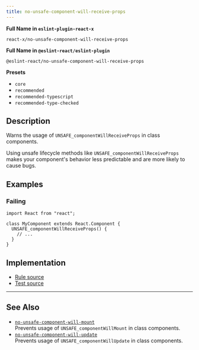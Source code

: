 ```yaml
---
title: no-unsafe-component-will-receive-props
---
```


**Full Name in `eslint-plugin-react-x`**

```plain copy
react-x/no-unsafe-component-will-receive-props
```

**Full Name in `@eslint-react/eslint-plugin`**

```plain copy
@eslint-react/no-unsafe-component-will-receive-props
```

**Presets**

- `core`
- `recommended`
- `recommended-typescript`
- `recommended-type-checked`

## Description

Warns the usage of `UNSAFE_componentWillReceiveProps` in class components.

Using unsafe lifecycle methods like `UNSAFE_componentWillReceiveProps` makes your component's behavior less predictable and are more likely to cause bugs.

## Examples

### Failing

```tsx
import React from "react";

class MyComponent extends React.Component {
  UNSAFE_componentWillReceiveProps() {
    // ...
  }
}
```

## Implementation

- [Rule source](https://github.com/Rel1cx/eslint-react/tree/main/packages/plugins/eslint-plugin-react-x/src/rules/no-unsafe-component-will-receive-props.ts)
- [Test source](https://github.com/Rel1cx/eslint-react/tree/main/packages/plugins/eslint-plugin-react-x/src/rules/no-unsafe-component-will-receive-props.spec.ts)

---

## See Also

- [`no-unsafe-component-will-mount`](./no-unsafe-component-will-mount)\
  Prevents usage of `UNSAFE_componentWillMount` in class components.
- [`no-unsafe-component-will-update`](./no-unsafe-component-will-update)\
  Prevents usage of `UNSAFE_componentWillUpdate` in class components.
